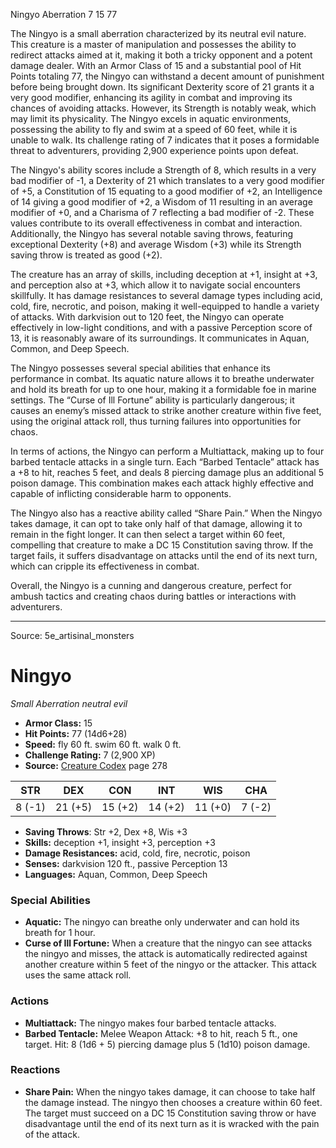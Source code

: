 <MonsterName/>Ningyo</MonsterName>
<CreatureType/>Aberration</CreatureType>
<CR/>7</CR>
<AC/>15</AC>
<HP/>77</HP>
<summary>The Ningyo is a small aberration characterized by its neutral evil nature. This creature is a master of manipulation and possesses the ability to redirect attacks aimed at it, making it both a tricky opponent and a potent damage dealer. With an Armor Class of 15 and a substantial pool of Hit Points totaling 77, the Ningyo can withstand a decent amount of punishment before being brought down. Its significant Dexterity score of 21 grants it a very good modifier, enhancing its agility in combat and improving its chances of avoiding attacks. However, its Strength is notably weak, which may limit its physicality. The Ningyo excels in aquatic environments, possessing the ability to fly and swim at a speed of 60 feet, while it is unable to walk. Its challenge rating of 7 indicates that it poses a formidable threat to adventurers, providing 2,900 experience points upon defeat.</summary>

<detail>

The Ningyo's ability scores include a Strength of 8, which results in a very bad modifier of -1, a Dexterity of 21 which translates to a very good modifier of +5, a Constitution of 15 equating to a good modifier of +2, an Intelligence of 14 giving a good modifier of +2, a Wisdom of 11 resulting in an average modifier of +0, and a Charisma of 7 reflecting a bad modifier of -2. These values contribute to its overall effectiveness in combat and interaction. Additionally, the Ningyo has several notable saving throws, featuring exceptional Dexterity (+8) and average Wisdom (+3) while its Strength saving throw is treated as good (+2).

The creature has an array of skills, including deception at +1, insight at +3, and perception also at +3, which allow it to navigate social encounters skillfully. It has damage resistances to several damage types including acid, cold, fire, necrotic, and poison, making it well-equipped to handle a variety of attacks. With darkvision out to 120 feet, the Ningyo can operate effectively in low-light conditions, and with a passive Perception score of 13, it is reasonably aware of its surroundings. It communicates in Aquan, Common, and Deep Speech.

The Ningyo possesses several special abilities that enhance its performance in combat. Its aquatic nature allows it to breathe underwater and hold its breath for up to one hour, making it a formidable foe in marine settings. The “Curse of Ill Fortune” ability is particularly dangerous; it causes an enemy’s missed attack to strike another creature within five feet, using the original attack roll, thus turning failures into opportunities for chaos.

In terms of actions, the Ningyo can perform a Multiattack, making up to four barbed tentacle attacks in a single turn. Each “Barbed Tentacle” attack has a +8 to hit, reaches 5 feet, and deals 8 piercing damage plus an additional 5 poison damage. This combination makes each attack highly effective and capable of inflicting considerable harm to opponents.

The Ningyo also has a reactive ability called “Share Pain.” When the Ningyo takes damage, it can opt to take only half of that damage, allowing it to remain in the fight longer. It can then select a target within 60 feet, compelling that creature to make a DC 15 Constitution saving throw. If the target fails, it suffers disadvantage on attacks until the end of its next turn, which can cripple its effectiveness in combat.

Overall, the Ningyo is a cunning and dangerous creature, perfect for ambush tactics and creating chaos during battles or interactions with adventurers.</detail>



---

Source: 5e_artisinal_monsters

# Ningyo

*Small* *Aberration* *neutral evil*

- **Armor Class:** 15
- **Hit Points:** 77 (14d6+28)
- **Speed:** fly 60 ft. swim 60 ft. walk 0 ft.
- **Challenge Rating:** 7 (2,900 XP)
- **Source:** [Creature Codex](https://koboldpress.com/kpstore/product/creature-codex-for-5th-edition-dnd) page 278

| STR | DEX | CON | INT | WIS | CHA |
| --- | --- | --- | --- | --- | --- |
| 8 (-1) | 21 (+5) | 15 (+2) | 14 (+2) | 11 (+0) | 7 (-2) |

- **Saving Throws**: Str +2, Dex +8, Wis +3
- **Skills:** deception +1, insight +3, perception +3
- **Damage Resistances:** acid, cold, fire, necrotic, poison
- **Senses:** darkvision 120 ft., passive Perception 13
- **Languages:** Aquan, Common, Deep Speech

### Special Abilities

- **Aquatic:** The ningyo can breathe only underwater and can hold its breath for 1 hour.
- **Curse of Ill Fortune:** When a creature that the ningyo can see attacks the ningyo and misses, the attack is automatically redirected against another creature within 5 feet of the ningyo or the attacker. This attack uses the same attack roll.

### Actions

- **Multiattack:** The ningyo makes four barbed tentacle attacks.
- **Barbed Tentacle:** Melee Weapon Attack: +8 to hit, reach 5 ft., one target. Hit: 8 (1d6 + 5) piercing damage plus 5 (1d10) poison damage.

### Reactions

- **Share Pain:** When the ningyo takes damage, it can choose to take half the damage instead. The ningyo then chooses a creature within 60 feet. The target must succeed on a DC 15 Constitution saving throw or have disadvantage until the end of its next turn as it is wracked with the pain of the attack.




